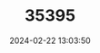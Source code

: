 ---
title: "35395"
category: "Chrysophyllum superbum"
draft: false
date: 2024-02-22 13:03:50
languages:
  Portuguese: ["Abiurana"]
---